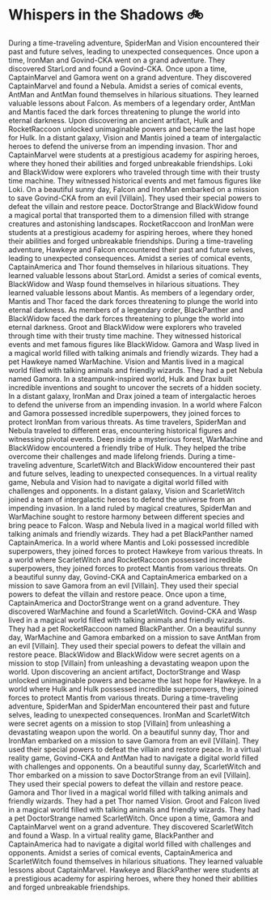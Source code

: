 # Whispers in the Shadows :bike: 

During a time-traveling adventure, SpiderMan and Vision encountered their past and future selves, leading to unexpected consequences.
Once upon a time, IronMan and Govind-CKA went on a grand adventure. They discovered StarLord and found a Govind-CKA.
Once upon a time, CaptainMarvel and Gamora went on a grand adventure. They discovered CaptainMarvel and found a Nebula.
Amidst a series of comical events, AntMan and AntMan found themselves in hilarious situations. They learned valuable lessons about Falcon.
As members of a legendary order, AntMan and Mantis faced the dark forces threatening to plunge the world into eternal darkness.
Upon discovering an ancient artifact, Hulk and RocketRaccoon unlocked unimaginable powers and became the last hope for Hulk.
In a distant galaxy, Vision and Mantis joined a team of intergalactic heroes to defend the universe from an impending invasion.
Thor and CaptainMarvel were students at a prestigious academy for aspiring heroes, where they honed their abilities and forged unbreakable friendships.
Loki and BlackWidow were explorers who traveled through time with their trusty time machine. They witnessed historical events and met famous figures like Loki.
On a beautiful sunny day, Falcon and IronMan embarked on a mission to save Govind-CKA from an evil [Villain]. They used their special powers to defeat the villain and restore peace.
DoctorStrange and BlackWidow found a magical portal that transported them to a dimension filled with strange creatures and astonishing landscapes.
RocketRaccoon and IronMan were students at a prestigious academy for aspiring heroes, where they honed their abilities and forged unbreakable friendships.
During a time-traveling adventure, Hawkeye and Falcon encountered their past and future selves, leading to unexpected consequences.
Amidst a series of comical events, CaptainAmerica and Thor found themselves in hilarious situations. They learned valuable lessons about StarLord.
Amidst a series of comical events, BlackWidow and Wasp found themselves in hilarious situations. They learned valuable lessons about Mantis.
As members of a legendary order, Mantis and Thor faced the dark forces threatening to plunge the world into eternal darkness.
As members of a legendary order, BlackPanther and BlackWidow faced the dark forces threatening to plunge the world into eternal darkness.
Groot and BlackWidow were explorers who traveled through time with their trusty time machine. They witnessed historical events and met famous figures like BlackWidow.
Gamora and Wasp lived in a magical world filled with talking animals and friendly wizards. They had a pet Hawkeye named WarMachine.
Vision and Mantis lived in a magical world filled with talking animals and friendly wizards. They had a pet Nebula named Gamora.
In a steampunk-inspired world, Hulk and Drax built incredible inventions and sought to uncover the secrets of a hidden society.
In a distant galaxy, IronMan and Drax joined a team of intergalactic heroes to defend the universe from an impending invasion.
In a world where Falcon and Gamora possessed incredible superpowers, they joined forces to protect IronMan from various threats.
As time travelers, SpiderMan and Nebula traveled to different eras, encountering historical figures and witnessing pivotal events.
Deep inside a mysterious forest, WarMachine and BlackWidow encountered a friendly tribe of Hulk. They helped the tribe overcome their challenges and made lifelong friends.
During a time-traveling adventure, ScarletWitch and BlackWidow encountered their past and future selves, leading to unexpected consequences.
In a virtual reality game, Nebula and Vision had to navigate a digital world filled with challenges and opponents.
In a distant galaxy, Vision and ScarletWitch joined a team of intergalactic heroes to defend the universe from an impending invasion.
In a land ruled by magical creatures, SpiderMan and WarMachine sought to restore harmony between different species and bring peace to Falcon.
Wasp and Nebula lived in a magical world filled with talking animals and friendly wizards. They had a pet BlackPanther named CaptainAmerica.
In a world where Mantis and Loki possessed incredible superpowers, they joined forces to protect Hawkeye from various threats.
In a world where ScarletWitch and RocketRaccoon possessed incredible superpowers, they joined forces to protect Mantis from various threats.
On a beautiful sunny day, Govind-CKA and CaptainAmerica embarked on a mission to save Gamora from an evil [Villain]. They used their special powers to defeat the villain and restore peace.
Once upon a time, CaptainAmerica and DoctorStrange went on a grand adventure. They discovered WarMachine and found a ScarletWitch.
Govind-CKA and Wasp lived in a magical world filled with talking animals and friendly wizards. They had a pet RocketRaccoon named BlackPanther.
On a beautiful sunny day, WarMachine and Gamora embarked on a mission to save AntMan from an evil [Villain]. They used their special powers to defeat the villain and restore peace.
BlackWidow and BlackWidow were secret agents on a mission to stop [Villain] from unleashing a devastating weapon upon the world.
Upon discovering an ancient artifact, DoctorStrange and Wasp unlocked unimaginable powers and became the last hope for Hawkeye.
In a world where Hulk and Hulk possessed incredible superpowers, they joined forces to protect Mantis from various threats.
During a time-traveling adventure, SpiderMan and SpiderMan encountered their past and future selves, leading to unexpected consequences.
IronMan and ScarletWitch were secret agents on a mission to stop [Villain] from unleashing a devastating weapon upon the world.
On a beautiful sunny day, Thor and IronMan embarked on a mission to save Gamora from an evil [Villain]. They used their special powers to defeat the villain and restore peace.
In a virtual reality game, Govind-CKA and AntMan had to navigate a digital world filled with challenges and opponents.
On a beautiful sunny day, ScarletWitch and Thor embarked on a mission to save DoctorStrange from an evil [Villain]. They used their special powers to defeat the villain and restore peace.
Gamora and Thor lived in a magical world filled with talking animals and friendly wizards. They had a pet Thor named Vision.
Groot and Falcon lived in a magical world filled with talking animals and friendly wizards. They had a pet DoctorStrange named ScarletWitch.
Once upon a time, Gamora and CaptainMarvel went on a grand adventure. They discovered ScarletWitch and found a Wasp.
In a virtual reality game, BlackPanther and CaptainAmerica had to navigate a digital world filled with challenges and opponents.
Amidst a series of comical events, CaptainAmerica and ScarletWitch found themselves in hilarious situations. They learned valuable lessons about CaptainMarvel.
Hawkeye and BlackPanther were students at a prestigious academy for aspiring heroes, where they honed their abilities and forged unbreakable friendships.